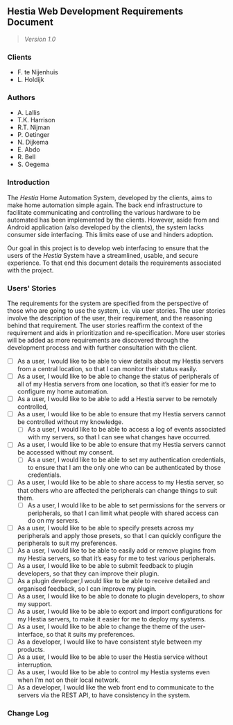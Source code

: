 ## Hestia Web Development Requirements Document
>*Version 1.0*

### Clients
- F. te Nijenhuis
- L. Holdijk

### Authors
* A. Lallis
* T.K. Harrison
* R.T. Nijman
* P. Oetinger
* N. Dijkema
* E. Abdo
* R. Bell
* S. Oegema


### Introduction
The *Hestia* Home Automation System, developed by the clients, aims to make home automation simple again. The back end infrastructure to facilitate communicating and controlling the various hardware to be automated has been implemented by the clients. However, aside from and Android application (also developed by the clients), the system lacks consumer side interfacing. This limits ease of use and hinders adoption. 

Our goal in this project is to develop web interfacing to ensure that the users of the *Hestia* System have a streamlined, usable, and secure experience. To that end this document details the requirements associated with the project.


### Users' Stories

The requirements for the system are specified from the perspective of those who are going to use the system, i.e. via user stories. The user stories involve the description of the user, their requirement, and the reasoning behind that requirement. The user stories reaffirm the context of the requirement and aids in prioritization and re-specification. More user stories will be added as more requirements are discovered through the development process and with further consultation with the client.

- [ ] As a user, I would like to be able to view details about my Hestia servers from a central location, so that I can monitor their status easily.
- [ ] As a user, I would like to be able to change the status of peripherals of all of my Hestia servers from one location, so that it’s easier for me to configure my home automation.
- [ ] As a user, I would like to be able to add a Hestia server to be remotely controlled, 
- [ ] As a user, I would like to be able to ensure that my Hestia servers cannot be controlled without my knowledge.
  - [ ] As a user, I would like to be able to access a log of events associated with my servers, so that I can see what changes have occurred.
- [ ] As a user, I would like to be able to ensure that my Hestia servers cannot be accessed without my consent.
  - [ ] As a user, I would like to be able to set my authentication credentials, to ensure that I am the only one who can be authenticated by those credentials.
- [ ] As a user, I would like to be able to share access to my Hestia server, so that others who are affected the peripherals can change things to suit them.
  - [ ] As a user, I would like to be able to set permissions for the servers or peripherals, so that I can limit what people with shared access can do on my servers.
- [ ] As a user, I would like to be able to specify presets across my peripherals and apply those presets, so that I can quickly configure the peripherals to suit my preferences.
- [ ] As a user, I would like to be able to easily add or remove plugins from my Hestia servers, so that it’s easy for me to test various peripherals.
- [ ] As a user, I would like to be able to submit feedback to plugin developers, so that they can improve their plugin.
- [ ] As a plugin developer,I would like to be able to receive detailed and organised feedback, so I can improve my plugin.
- [ ] As a user, I would like to be able to donate to plugin developers, to show my support.
- [ ] As a user, I would like to be able to export and import configurations for my Hestia servers, to make it easier for me to deploy my systems.
- [ ] As a user, I would like to be able to change the theme of the user-interface, so that it suits my preferences.
- [ ] As a developer, I would like to have consistent style between my products.
- [ ] As a user, I would like to be able to user the Hestia service without interruption.
- [ ] As a user, I would like to be able to control my Hestia systems even when I’m not on their local network.
- [ ] As a developer, I would like the web front end to communicate to the servers via the REST API, to have consistency in the system.

### Change Log
